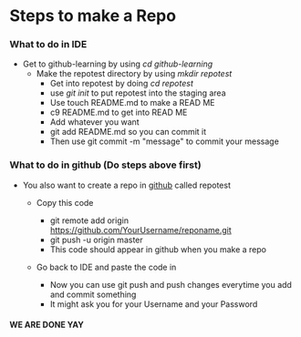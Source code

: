 # **Steps to make a Repo**

### What to do in IDE

- Get to github-learning by using _cd github-learning_
  - Make the repotest directory by using _mkdir repotest_
    - Get into repotest by doing _cd repotest_
    - use _git init_ to put repotest into the staging area
    - Use touch README.md to make a READ ME
    - c9 README.md to get into READ ME
    - Add whatever you want
    - git add README.md so you can commit it
    - Then use git commit -m "message" to commit your message

### What to do in github (Do steps above first)

- You also want to create a repo in [github](github.com) called repotest
  - Copy this code
    - git remote add origin https://github.com/YourUsername/reponame.git
    - git push -u origin master
    - This code should appear in github when you make a repo

  - Go back to IDE and paste the code in
    - Now you can use git push and push changes everytime you add and commit something
    - It might ask you for your Username and your Password


#### WE ARE DONE YAY
